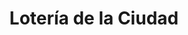 ---
title: "Lotería de la Ciudad"
url: /ciudad-autonoma-de-buenos-aires/loteria-de-la-ciudad-avenida-general-las-heras/
shop: lotería
---
